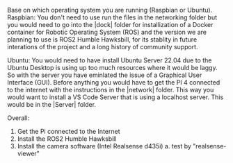 Base on which operating system you are running (Raspbian or Ubuntu).
Raspbian:
    You don't need to use run the files in the networking folder but you would need to go into the |dock| folder for installization
    of a Docker container for Robotic Operating System (ROS) and the version we are planning to use is ROS2 Humble Hawksbill, 
    for its stablity in future interations of the project and a long history of community support.

Ubuntu:
    You would need to have install Ubuntu Server 22.04 due to the Ubuntu Desktop is using up too much resources where it would be 
    laggy. So with the server you have eminlated the issue of a Graphical User Interface (GUI). Before anything you would have to get the
    PI 4 connected to the internet with the instructions in the |network| folder. This way you would want to install
    a VS Code Server that is using a localhost server. This would be in the |Server| folder.

Overall:

1. Get the Pi connected to the Internet
2. Install the ROS2 Humble Hawksbill
3. Install the camera software (Intel Realsense d435i)
    a. test by "realsense-viewer"
